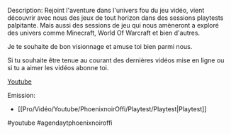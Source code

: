 Description:
Rejoint l'aventure dans l'univers fou du jeu vidéo, vient découvrir avec nous des jeux de tout horizon dans des sessions playtests palpitante. Mais aussi des sessions de jeu qui nous amèneront a exploré des univers comme Minecraft, World Of Warcraft et bien d'autres.

Je te souhaite de bon visionnage et amuse toi bien parmi nous.

Si tu souhaite être tenue au courant des dernières vidéos mise en ligne ou si tu a aimer les vidéos abonne toi.

[Youtube](https://www.youtube.com/@phoenixnoirOffi)



Emission:
- [[Pro/Vidéo/Youtube/PhoenixnoirOffi/Playtest/Playtest|Playtest]]

#youtube #agendaytphoenixnoiroffi
